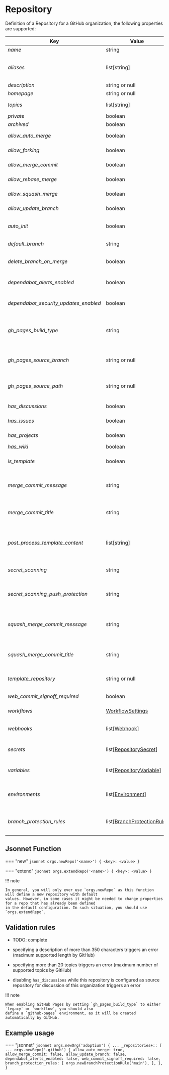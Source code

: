 # Repository

Definition of a Repository for a GitHub organization, the following properties are supported:

| Key                                   | Value                                                     | Description                                                                             | Notes                                                                                    |
|---------------------------------------|-----------------------------------------------------------|-----------------------------------------------------------------------------------------|------------------------------------------------------------------------------------------|
| _name_                                | string                                                    | Name of the repository                                                                  |                                                                                          |
| _aliases_                             | list[string]                                              | List of repository alias names, need to add previous name when renaming a repository    |                                                                                          |
| _description_                         | string or null                                            | Project description                                                                     |                                                                                          |
| _homepage_                            | string or null                                            | Link to the homepage                                                                    |                                                                                          |
| _topics_                              | list[string]                                              | The list of topics of this repository                                                   |                                                                                          |
| _private_                             | boolean                                                   | If the project is private                                                               |                                                                                          |
| _archived_                            | boolean                                                   | If the repo is archived                                                                 |                                                                                          |
| _allow_auto_merge_                    | boolean                                                   | If auto merges are permitted                                                            |                                                                                          |
| _allow_forking_                       | boolean                                                   | If the repo allows private forking                                                      |                                                                                          |
| _allow_merge_commit_                  | boolean                                                   | If merge commits are permitted                                                          |                                                                                          |
| _allow_rebase_merge_                  | boolean                                                   | If rebase merges are permitted                                                          |                                                                                          |
| _allow_squash_merge_                  | boolean                                                   | If squash merges are permitted                                                          |                                                                                          |
| _allow_update_branch_                 | boolean                                                   | If pull requests should suggest updates                                                 |                                                                                          |
| _auto_init_                           | boolean                                                   | If the repository shall be auto-initialized during creation                             | only considered during creation                                                          |
| _default_branch_                      | string                                                    | Name of the default branch                                                              |                                                                                          |
| _delete_branch_on_merge_              | boolean                                                   | If branches shall automatically be deleted after a merge                                |                                                                                          |
| _dependabot_alerts_enabled_           | boolean                                                   | If the repo has dependabot alerts enabled                                               |                                                                                          |
| _dependabot_security_updates_enabled_ | boolean                                                   | If the repo has dependabot security updates enabled                                     |                                                                                          |
| _gh_pages_build_type_                 | string                                                    | If the repo has GitHub Pages enabled                                                    | `disabled`, `legacy` or `workflow`. Build-type `legacy` refers to building from a branch |
| _gh_pages_source_branch_              | string or null                                            | The branch from which GitHub Pages should be built                                      | only taken into account when `gh_pages_build_type` is set to `legacy`                    |
| _gh_pages_source_path_                | string or null                                            | The folder from which GitHub Pages should be built                                      | only taken into account when `gh_pages_build_type` is set to `legacy`                    |
| _has_discussions_                     | boolean                                                   | If the repo has discussions enabled                                                     |                                                                                          |
| _has_issues_                          | boolean                                                   | If the repo can have issues                                                             |                                                                                          |
| _has_projects_                        | boolean                                                   | If the repo can have projects                                                           |                                                                                          |
| _has_wiki_                            | boolean                                                   | If the repo has a wiki                                                                  |                                                                                          |
| _is_template_                         | boolean                                                   | If the repo is can be used as a template repository                                     |                                                                                          |
| _merge_commit_message_                | string                                                    | Can be PR_BODY, PR_TITLE, or BLANK for a default merge commit message                   |                                                                                          |
| _merge_commit_title_                  | string                                                    | Can be PR_TITLE or MERGE_MESSAGE for a default merge commit title                       |                                                                                          |
| _post_process_template_content_       | list[string]                                              | A list of content paths in a template repository that shall be processed after creation | only considered during creation                                                          | 
| _secret_scanning_                     | string                                                    | If secret scanning is "enabled" or "disabled"                                           |                                                                                          |
| _secret_scanning_push_protection_     | string                                                    | If secret scanning push protection is "enabled" or "disabled"                           |                                                                                          |
| _squash_merge_commit_message_         | string                                                    | Can be PR_BODY, COMMIT_MESSAGES, or BLANK for a default squash merge commit message     |                                                                                          |
| _squash_merge_commit_title_           | string                                                    | Can be PR_TITLE or COMMIT_OR_PR_TITLE for a default squash merge commit title           |                                                                                          |
| _template_repository_                 | string or null                                            | The template repository to use when creating the repo                                   | read-only                                                                                |
| _web_commit_signoff_required_         | boolean                                                   | If the repo requires web commit signoff                                                 |                                                                                          |
| _workflows_                           | [WorkflowSettings](workflow-settings.md)                  | Workflow settings on organizational level                                               |                                                                                          |
| _webhooks_                            | list\[[Webhook](webhook.md)\]                             | webhooks defined for this repo, see section above for details                           |                                                                                          |
| _secrets_                             | list\[[RepositorySecret](secret.md)\]                     | secrets defined for this repo, see section below for details                            |                                                                                          |
| _variables_                           | list\[[RepositoryVariable](variable.md)\]                 | variables defined for this repo, see section below for details                          |                                                                                          |
| _environments_                        | list\[[Environment](environment.md)\]                     | environments defined for this repo, see section below for details                       |                                                                                          |
| _branch_protection_rules_             | list\[[BranchProtectionRule](branch-protection-rule.md)\] | branch protection rules of the repo, see section below for details                      |                                                                                          |

## Jsonnet Function

=== "new"
    ``` jsonnet
    orgs.newRepo('<name>') {
      <key>: <value>
    }
    ```

=== "extend"
    ``` jsonnet
    orgs.extendRepo('<name>') {
      <key>: <value>
    }
    ```

!!! note

    In general, you will only ever use `orgs.newRepo` as this function will define a new repository with default
    values. However, in some cases it might be needed to change properties for a repo that has already been defined 
    in the default configuration. In such situation, you should use `orgs.extendRepo`.

## Validation rules

- TODO: complete

- specifying a description of more than 350 characters triggers an error (maximum supported length by GitHub)
- specifying more than 20 topics triggers an error (maximum number of supported topics by GitHub)
- disabling `has_discussions` while this repository is configured as source repository for discussion of this organization triggers an error

!!! note

    When enabling GitHub Pages by setting `gh_pages_build_type` to either `legacy` or `workflow`, you should also
    define a `github-pages` environment, as it will be created automatically by GitHub.

## Example usage

=== "jsonnet"
    ``` jsonnet
    orgs.newOrg('adoptium') {
      ...
      _repositories+:: [
        ...
        orgs.newRepo('.github') {
          allow_auto_merge: true,
          allow_merge_commit: false,
          allow_update_branch: false,
          dependabot_alerts_enabled: false,
          web_commit_signoff_required: false,
          branch_protection_rules: [
            orgs.newBranchProtectionRule('main'),
          ],
        },
    }
    ```
